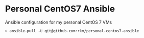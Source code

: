 
# Personal CentOS7 Ansible

Ansible configuration for my personal CentOS 7 VMs

```bash
> ansible-pull -U git@github.com:rkm/personal-centos7-ansible
```
